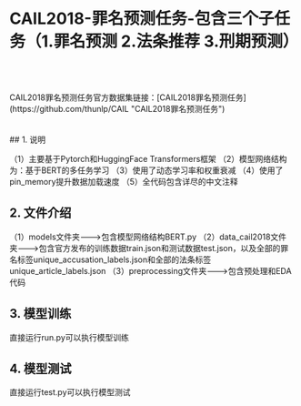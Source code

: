 # CAIL2018-罪名预测任务-包含三个子任务（1.罪名预测 2.法条推荐 3.刑期预测）

<br>
<br>
<br>
CAIL2018罪名预测任务官方数据集链接：[CAIL2018罪名预测任务](https://github.com/thunlp/CAIL "CAIL2018罪名预测任务")
<br>
<br>
<br>
## 1. 说明

（1）主要基于Pytorch和HuggingFace Transformers框架
（2）模型网络结构为：基于BERT的多任务学习
（3）使用了动态学习率和权重衰减
（4）使用了pin_memory提升数据加载速度
（5）全代码包含详尽的中文注释

## 2. 文件介绍

（1）models文件夹--->包含模型网络结构BERT.py
（2）data_cail2018文件夹--->包含官方发布的训练数据train.json和测试数据test.json，以及全部的罪名标签unique_accusation_labels.json和全部的法条标签unique_article_labels.json
（3）preprocessing文件夹--->包含预处理和EDA代码

## 3. 模型训练
直接运行run.py可以执行模型训练

## 4. 模型测试
直接运行test.py可以执行模型测试
